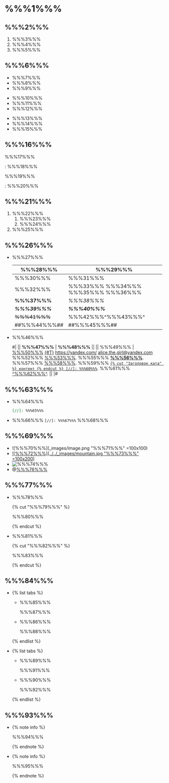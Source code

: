 # %%%1%%%

## %%%2%%%

1. %%%3%%%
1. %%%4%%%
1. %%%5%%%

## %%%6%%%

* %%%7%%%
* %%%8%%%
* %%%9%%%

- %%%10%%%
- %%%11%%%
- %%%12%%%

+ %%%13%%%
+ %%%14%%%
+ %%%15%%%

## %%%16%%%

%%%17%%%

:   %%%18%%%

%%%19%%%

:   %%%20%%%

## %%%21%%%

1. %%%22%%%
    1. %%%23%%%
    1. %%%24%%%
1. %%%25%%%

## %%%26%%%

- %%%27%%%

  | %%%28%%% | %%%29%%% |
  | ------- | ------- |
  | %%%30%%% | %%%31%%% |
  | %%%32%%% | %%%33%%% %%%34%%% %%%35%%% %%%36%%% |
  | **%%%37%%%** | _%%%38%%%_ |
  | **_%%%39%%%_** | _**%%%40%%%**_ |
  | ~~%%%41%%%~~ | %%%42%%%^%%%43%%%^ |
  | ##%%%44%%%## | ##%%%45%%%## |

- %%%46%%%

  #|
  || **%%%47%%%** | **%%%48%%%** ||
  || %%%49%%% |
  [%%%50%%%](ссылка "%%%51%%%")
  [{#T}](./index.md)
  <https://yandex.com/>
  <alice.the.girl@yandex.com>
  %%%52%%% [%%%53%%%][1].
  %%%55%%% **[%%%56%%%](https://cloud.yandex.com)**.
  %%%57%%% [%%%58%%%](https://yadocs.tech).
  %%%59%%% [`{% cut "Заголовок ката" %} контент {% endcut %} [//]: %%%60%%%`](#code).
  %%%61%%% [^%%%62%%%^](https://en.wikipedia.org/wiki/Major_Grom_(2017_film)). ||
  |#

## %%%63%%%

- %%%64%%%
  ```markdown
  [//]: %%%65%%%
  ```
- %%%66%%% `[//]: %%%67%%%` %%%68%%%

## %%%69%%%

- ![%%%70%%%](_images/image.png "%%%71%%%" =100x100)
- [![%%%72%%%](../../_images/mountain.jpg "%%%73%%%" =100x200)](https://yandex.com/images/search?text=mountain)
- ![%%%74%%%][image1]
- @[%%%76%%%](video_id)

## %%%77%%%

- %%%78%%%

  {% cut "%%%79%%%" %}

  %%%80%%%

  {% endcut %}

- %%%81%%%

  {% cut "%%%82%%%" %}

  %%%83%%%

  {% endcut %}

## %%%84%%%

- {% list tabs %}

  - %%%85%%%

    %%%87%%%

  - %%%86%%%

    %%%88%%%

  {% endlist %}
- {% list tabs %}

  - %%%89%%%

    %%%91%%%

  - %%%90%%%

    %%%92%%%

  {% endlist %}

## %%%93%%%

- {% note info %}

  %%%94%%%

  {% endnote %}
- {% note info %}

  %%%95%%%

  {% endnote %}

[1]: https://yandex.com/ "%%%54%%%"
[image1]: ../../_images/mountain.jpg "%%%75%%%"
